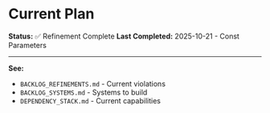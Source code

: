 # Current Plan

**Status:** ✅ Refinement Complete
**Last Completed:** 2025-10-21 - Const Parameters

---

**See:**
- `BACKLOG_REFINEMENTS.md` - Current violations
- `BACKLOG_SYSTEMS.md` - Systems to build
- `DEPENDENCY_STACK.md` - Current capabilities
